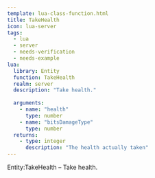 ```yaml
---
template: lua-class-function.html
title: TakeHealth
icon: lua-server
tags:
  - lua
  - server
  - needs-verification
  - needs-example
lua:
  library: Entity
  function: TakeHealth
  realm: server
  description: "Take health."
  
  arguments:
    - name: "health"
      type: number
    - name: "bitsDamageType"
      type: number
  returns:
    - type: integer
      description: "The health actually taken"
---
```


<div class="lua__search__keywords">
Entity:TakeHealth &#x2013; Take health.
</div>
